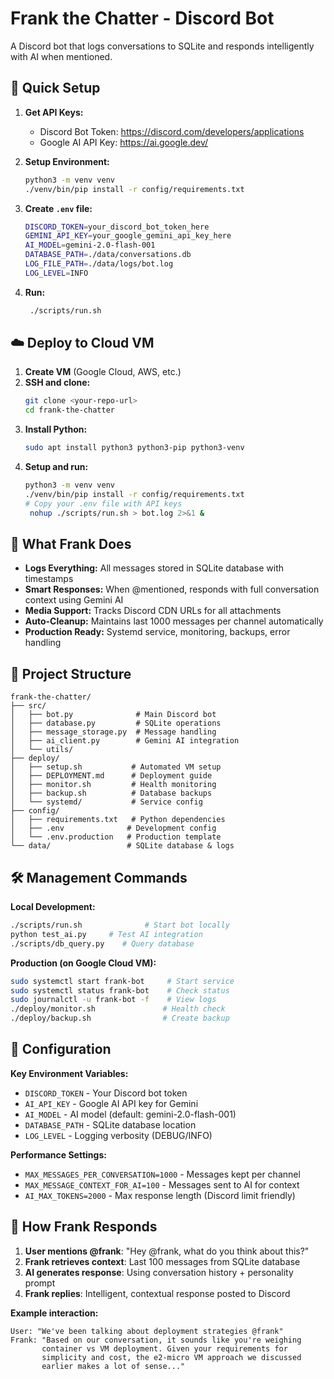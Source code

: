 # Frank the Chatter - Discord Bot

A Discord bot that logs conversations to SQLite and responds intelligently with AI when mentioned.

## 🚀 Quick Setup

1. **Get API Keys:**
   - Discord Bot Token: https://discord.com/developers/applications
   - Google AI API Key: https://ai.google.dev/

2. **Setup Environment:**
   ```bash
   python3 -m venv venv
   ./venv/bin/pip install -r config/requirements.txt
   ```

3. **Create `.env` file:**
   ```bash
   DISCORD_TOKEN=your_discord_bot_token_here
   GEMINI_API_KEY=your_google_gemini_api_key_here
   AI_MODEL=gemini-2.0-flash-001
   DATABASE_PATH=./data/conversations.db
   LOG_FILE_PATH=./data/logs/bot.log
   LOG_LEVEL=INFO
   ```

4. **Run:**
   ```bash
    ./scripts/run.sh
   ```

## ☁️ Deploy to Cloud VM

1. **Create VM** (Google Cloud, AWS, etc.)
2. **SSH and clone:**
   ```bash
   git clone <your-repo-url>
   cd frank-the-chatter
   ```
3. **Install Python:**
   ```bash
   sudo apt install python3 python3-pip python3-venv
   ```
4. **Setup and run:**
   ```bash
   python3 -m venv venv
   ./venv/bin/pip install -r config/requirements.txt
   # Copy your .env file with API keys
    nohup ./scripts/run.sh > bot.log 2>&1 &
   ```

## 🤖 What Frank Does

- **Logs Everything:** All messages stored in SQLite database with timestamps
- **Smart Responses:** When @mentioned, responds with full conversation context using Gemini AI
- **Media Support:** Tracks Discord CDN URLs for all attachments  
- **Auto-Cleanup:** Maintains last 1000 messages per channel automatically
- **Production Ready:** Systemd service, monitoring, backups, error handling

## 📁 Project Structure

```
frank-the-chatter/
├── src/
│   ├── bot.py              # Main Discord bot
│   ├── database.py         # SQLite operations  
│   ├── message_storage.py  # Message handling
│   ├── ai_client.py        # Gemini AI integration
│   └── utils/
├── deploy/
│   ├── setup.sh           # Automated VM setup
│   ├── DEPLOYMENT.md      # Deployment guide
│   ├── monitor.sh         # Health monitoring  
│   ├── backup.sh          # Database backups
│   └── systemd/           # Service config
├── config/
│   ├── requirements.txt   # Python dependencies
│   ├── .env              # Development config
│   └── .env.production   # Production template
└── data/                 # SQLite database & logs
```

## 🛠 Management Commands

**Local Development:**
```bash
./scripts/run.sh              # Start bot locally
python test_ai.py     # Test AI integration
./scripts/db_query.py    # Query database
```

**Production (on Google Cloud VM):**
```bash
sudo systemctl start frank-bot     # Start service
sudo systemctl status frank-bot    # Check status  
sudo journalctl -u frank-bot -f    # View logs
./deploy/monitor.sh               # Health check
./deploy/backup.sh                # Create backup
```

## 🔧 Configuration

**Key Environment Variables:**
- `DISCORD_TOKEN` - Your Discord bot token
- `AI_API_KEY` - Google AI API key for Gemini
- `AI_MODEL` - AI model (default: gemini-2.0-flash-001)
- `DATABASE_PATH` - SQLite database location
- `LOG_LEVEL` - Logging verbosity (DEBUG/INFO)

**Performance Settings:**
- `MAX_MESSAGES_PER_CONVERSATION=1000` - Messages kept per channel
- `MAX_MESSAGE_CONTEXT_FOR_AI=100` - Messages sent to AI for context  
- `AI_MAX_TOKENS=2000` - Max response length (Discord limit friendly)

## 🎯 How Frank Responds

1. **User mentions @frank**: "Hey @frank, what do you think about this?"
2. **Frank retrieves context**: Last 100 messages from SQLite database
3. **AI generates response**: Using conversation history + personality prompt
4. **Frank replies**: Intelligent, contextual response posted to Discord

**Example interaction:**
```
User: "We've been talking about deployment strategies @frank"
Frank: "Based on our conversation, it sounds like you're weighing 
       container vs VM deployment. Given your requirements for 
       simplicity and cost, the e2-micro VM approach we discussed 
       earlier makes a lot of sense..."
```